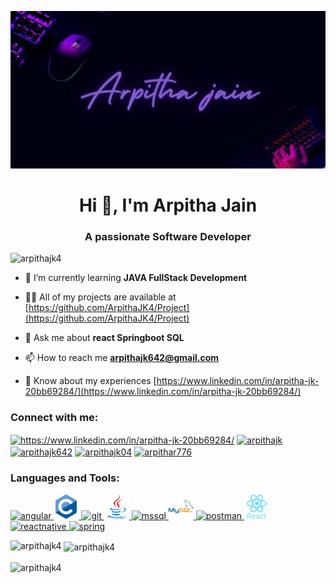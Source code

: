 
![logo](https://github.com/ArpithaJK4/ArpithaJK4/blob/main/WhatsApp%20Image%202023-12-19%20at%208.04.49%20PM%20(2).jpeg)
<h1 align="center">Hi 👋, I'm Arpitha Jain </h1>
<h3 align="center">A passionate Software Developer </h3>

<p align="left"> <img src="https://komarev.com/ghpvc/?username=arpithajk4&label=Profile%20views&color=0e75b6&style=flat" alt="arpithajk4" /> </p>

- 🌱 I’m currently learning **JAVA FullStack Development**

- 👨‍💻 All of my projects are available at [https://github.com/ArpithaJK4/Project](https://github.com/ArpithaJK4/Project)

- 💬 Ask me about **react Springboot SQL**

- 📫 How to reach me **arpithajk642@gmail.com**

- 📄 Know about my experiences [https://www.linkedin.com/in/arpitha-jk-20bb69284/](https://www.linkedin.com/in/arpitha-jk-20bb69284/)

<h3 align="left">Connect with me:</h3>
<p align="left">
<a href="https://linkedin.com/in/https://www.linkedin.com/in/arpitha-jk-20bb69284/" target="blank"><img align="center" src="https://raw.githubusercontent.com/rahuldkjain/github-profile-readme-generator/master/src/images/icons/Social/linked-in-alt.svg" alt="https://www.linkedin.com/in/arpitha-jk-20bb69284/" height="30" width="40" /></a>
<a href="https://fb.com/arpithajk" target="blank"><img align="center" src="https://raw.githubusercontent.com/rahuldkjain/github-profile-readme-generator/master/src/images/icons/Social/facebook.svg" alt="arpithajk" height="30" width="40" /></a>
<a href="https://www.hackerrank.com/arpithajk642" target="blank"><img align="center" src="https://raw.githubusercontent.com/rahuldkjain/github-profile-readme-generator/master/src/images/icons/Social/hackerrank.svg" alt="arpithajk642" height="30" width="40" /></a>
<a href="https://www.leetcode.com/arpithajk04" target="blank"><img align="center" src="https://raw.githubusercontent.com/rahuldkjain/github-profile-readme-generator/master/src/images/icons/Social/leet-code.svg" alt="arpithajk04" height="30" width="40" /></a>
<a href="https://auth.geeksforgeeks.org/user/arpithar776" target="blank"><img align="center" src="https://raw.githubusercontent.com/rahuldkjain/github-profile-readme-generator/master/src/images/icons/Social/geeks-for-geeks.svg" alt="arpithar776" height="30" width="40" /></a>
</p>

<h3 align="left">Languages and Tools:</h3>
<p align="left"> <a href="https://angular.io" target="_blank" rel="noreferrer"> <img src="https://angular.io/assets/images/logos/angular/angular.svg" alt="angular" width="40" height="40"/> </a> <a href="https://www.cprogramming.com/" target="_blank" rel="noreferrer"> <img src="https://raw.githubusercontent.com/devicons/devicon/master/icons/c/c-original.svg" alt="c" width="40" height="40"/> </a> <a href="https://git-scm.com/" target="_blank" rel="noreferrer"> <img src="https://www.vectorlogo.zone/logos/git-scm/git-scm-icon.svg" alt="git" width="40" height="40"/> </a> <a href="https://www.java.com" target="_blank" rel="noreferrer"> <img src="https://raw.githubusercontent.com/devicons/devicon/master/icons/java/java-original.svg" alt="java" width="40" height="40"/> </a> <a href="https://www.microsoft.com/en-us/sql-server" target="_blank" rel="noreferrer"> <img src="https://www.svgrepo.com/show/303229/microsoft-sql-server-logo.svg" alt="mssql" width="40" height="40"/> </a> <a href="https://www.mysql.com/" target="_blank" rel="noreferrer"> <img src="https://raw.githubusercontent.com/devicons/devicon/master/icons/mysql/mysql-original-wordmark.svg" alt="mysql" width="40" height="40"/> </a> <a href="https://postman.com" target="_blank" rel="noreferrer"> <img src="https://www.vectorlogo.zone/logos/getpostman/getpostman-icon.svg" alt="postman" width="40" height="40"/> </a> <a href="https://reactjs.org/" target="_blank" rel="noreferrer"> <img src="https://raw.githubusercontent.com/devicons/devicon/master/icons/react/react-original-wordmark.svg" alt="react" width="40" height="40"/> </a> <a href="https://reactnative.dev/" target="_blank" rel="noreferrer"> <img src="https://reactnative.dev/img/header_logo.svg" alt="reactnative" width="40" height="40"/> </a> <a href="https://spring.io/" target="_blank" rel="noreferrer"> <img src="https://www.vectorlogo.zone/logos/springio/springio-icon.svg" alt="spring" width="40" height="40"/> </a> </p>

<p><img align="left" src="https://github-readme-stats.vercel.app/api/top-langs?username=arpithajk4&show_icons=true&locale=en&layout=compact" alt="arpithajk4" /></p>

<p>&nbsp;<img align="center" src="https://github-readme-stats.vercel.app/api?username=arpithajk4&show_icons=true&locale=en" alt="arpithajk4" /></p>

<p><img align="center" src="https://github-readme-streak-stats.herokuapp.com/?user=arpithajk4&" alt="arpithajk4" /></p>


